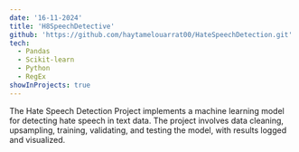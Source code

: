 ```yaml
---
date: '16-11-2024'
title: 'H8SpeechDetective'
github: 'https://github.com/haytamelouarrat00/HateSpeechDetection.git'
tech:
  - Pandas
  - Scikit-learn
  - Python
  - RegEx
showInProjects: true
---
```


The Hate Speech Detection Project implements a machine learning model for detecting hate speech in text data. The
project involves data cleaning, upsampling, training, validating, and testing the model, with results logged and
visualized.
